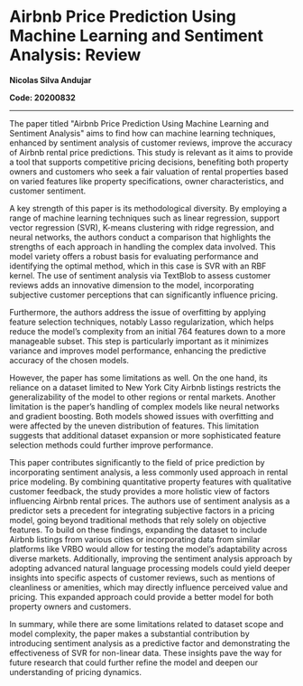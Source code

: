 # Airbnb Price Prediction Using Machine Learning and Sentiment Analysis: Review 

**Nicolas Silva Andujar**  

**Code: 20200832**

-------

The paper titled "Airbnb Price Prediction Using Machine Learning and Sentiment Analysis" aims to find how can machine learning techniques, enhanced by sentiment analysis of customer reviews, improve the accuracy of Airbnb rental price predictions. This study is relevant as it aims to provide a tool that supports competitive pricing decisions, benefiting both property owners and customers who seek a fair valuation of rental properties based on varied features like property specifications, owner characteristics, and customer sentiment.

A key strength of this paper is its methodological diversity. By employing a range of machine learning techniques such as linear regression, support vector regression (SVR), K-means clustering with ridge regression, and neural networks, the authors conduct a comparison that highlights the strengths of each approach in handling the complex data involved. This model variety offers a robust basis for evaluating performance and identifying the optimal method, which in this case is SVR with an RBF kernel. The use of sentiment analysis via TextBlob to assess customer reviews adds an innovative dimension to the model, incorporating subjective customer perceptions that can significantly influence pricing.

Furthermore, the authors address the issue of overfitting by applying feature selection techniques, notably Lasso regularization, which helps reduce the model’s complexity from an initial 764 features down to a more manageable subset. This step is particularly important as it minimizes variance and improves model performance, enhancing the predictive accuracy of the chosen models.

However, the paper has some limitations as well. On the one hand, its reliance on a dataset limited to New York City Airbnb listings restricts the generalizability of the model to other regions or rental markets. Another limitation is the paper’s handling of complex models like neural networks and gradient boosting. Both models showed issues with overfitting and were affected by the uneven distribution of features. This limitation suggests that additional dataset expansion or more sophisticated feature selection methods could further improve performance.

This paper contributes significantly to the field of price prediction by incorporating sentiment analysis, a less commonly used approach in rental price modeling. By combining quantitative property features with qualitative customer feedback, the study provides a more holistic view of factors influencing Airbnb rental prices. The authors use of sentiment analysis as a predictor sets a precedent for integrating subjective factors in a pricing model, going beyond traditional methods that rely solely on objective features. 
To build on these findings, expanding the dataset to include Airbnb listings from various cities or incorporating data from similar platforms like VRBO would allow for testing the model’s adaptability across diverse markets. Additionally, improving the sentiment analysis approach by adopting advanced natural language processing models could yield deeper insights into specific aspects of customer reviews, such as mentions of cleanliness or amenities, which may directly influence perceived value and pricing. This expanded approach could provide a better model for both property owners and customers.

In summary, while there are some limitations related to dataset scope and model complexity, the paper makes a substantial contribution by introducing sentiment analysis as a predictive factor and demonstrating the effectiveness of SVR for non-linear data. These insights pave the way for future research that could further refine the model and deepen our understanding of pricing dynamics.
